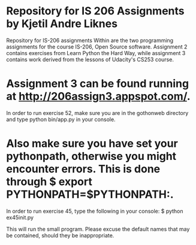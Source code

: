 Repository for IS 206 Assignments by Kjetil Andre Liknes
========

Repository for IS-206 assignments
Within are the two programming assignments for the course IS-206, Open Source software.
Assignment 2 contains exercises from Learn Python the Hard Way, while assignment 3 contains work derived
from the lessons of Udacity's CS253 course. 

Assignment 3 can be found running at http://206assign3.appspot.com/.
=======================
In order to run exercise 52, make sure you are in the gothonweb directory and type 
python bin/app.py in your console. 

Also make sure you have set your pythonpath, otherwise you might encounter errors. This is done through
$ export PYTHONPATH=$PYTHONPATH:.
========================

In order to run exercise 45, type the following in your console:
$ python ex45init.py

This will run the small program. 
Please excuse the default names that may be contained, should they be inappropriate. 
